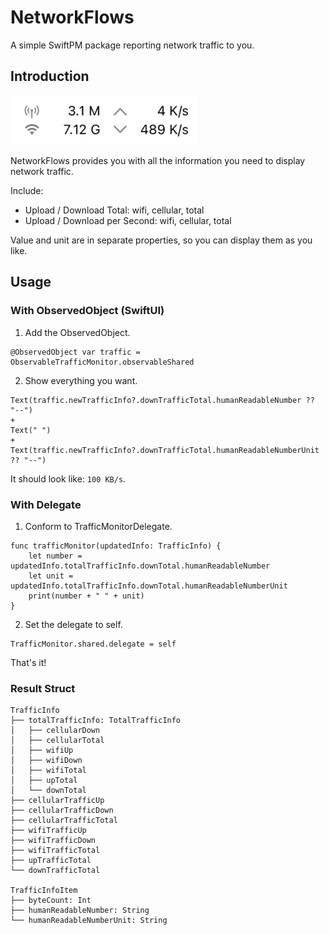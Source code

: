 # NetworkFlows

A simple SwiftPM package reporting network traffic to you.

## Introduction

<img src="assets/screenshot.png" width=300 />

NetworkFlows provides you with all the information you need to display network traffic.

Include:

- Upload / Download Total: wifi, cellular, total
- Upload / Download per Second: wifi, cellular, total

Value and unit are in separate properties, so you can display them as you like.

## Usage

### With ObservedObject (SwiftUI)

1. Add the ObservedObject.

```
@ObservedObject var traffic = ObservableTrafficMonitor.observableShared
```
2. Show everything you want.
```
Text(traffic.newTrafficInfo?.downTrafficTotal.humanReadableNumber ?? "--")
+
Text(" ")
+
Text(traffic.newTrafficInfo?.downTrafficTotal.humanReadableNumberUnit ?? "--")
```
It should look like: ``` 100 KB/s ```.

### With Delegate

1. Conform to TrafficMonitorDelegate.
```
func trafficMonitor(updatedInfo: TrafficInfo) {
    let number = updatedInfo.totalTrafficInfo.downTotal.humanReadableNumber
    let unit = updatedInfo.totalTrafficInfo.downTotal.humanReadableNumberUnit
    print(number + " " + unit)
}
```
2. Set the delegate to self.

```
TrafficMonitor.shared.delegate = self
```

That's it!

### Result Struct
```
TrafficInfo
├── totalTrafficInfo: TotalTrafficInfo
│   ├── cellularDown
│   ├── cellularTotal
│   ├── wifiUp
│   ├── wifiDown
│   ├── wifiTotal
│   ├── upTotal
│   └── downTotal
├── cellularTrafficUp
├── cellularTrafficDown
├── cellularTrafficTotal
├── wifiTrafficUp
├── wifiTrafficDown
├── wifiTrafficTotal
├── upTrafficTotal
└── downTrafficTotal

TrafficInfoItem
├── byteCount: Int
├── humanReadableNumber: String
└── humanReadableNumberUnit: String
```
